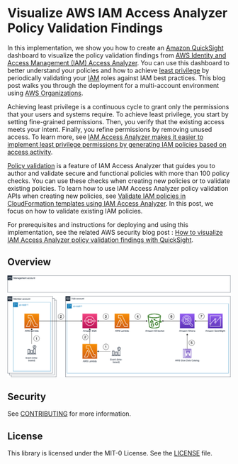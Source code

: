 # Visualize AWS IAM Access Analyzer Policy Validation Findings

In this implementation, we show you how to create an [Amazon QuickSight](https://aws.amazon.com/quicksight) dashboard to visualize the policy validation findings from [AWS Identity and Access Management (IAM) Access Analyzer](https://docs.aws.amazon.com/IAM/latest/UserGuide/what-is-access-analyzer.html). You can use this dashboard to better understand your policies and how to achieve [least privilege](https://docs.aws.amazon.com/IAM/latest/UserGuide/best-practices.html#grant-least-privilege) by periodically validating your [IAM](https://aws.amazon.com/iam/) roles against IAM best practices. This blog post walks you through the deployment for a multi-account environment using [AWS Organizations](https://aws.amazon.com/organizations/).

Achieving least privilege is a continuous cycle to grant only the permissions that your users and systems require. To achieve least privilege, you start by setting fine-grained permissions. Then, you verify that the existing access meets your intent. Finally, you refine permissions by removing unused access. To learn more, see [IAM Access Analyzer makes it easier to implement least privilege permissions by generating IAM policies based on access activity](https://aws.amazon.com/blogs/security/iam-access-analyzer-makes-it-easier-to-implement-least-privilege-permissions-by-generating-iam-policies-based-on-access-activity/).

[Policy validation](https://aws.amazon.com/blogs/aws/iam-access-analyzer-update-policy-validation/) is a feature of IAM Access Analyzer that guides you to author and validate secure and functional policies with more than 100 policy checks. You can use these checks when creating new policies or to validate existing policies. To learn how to use IAM Access Analyzer policy validation APIs when creating new policies, see [Validate IAM policies in CloudFormation templates using IAM Access Analyzer](https://aws.amazon.com/blogs/security/validate-iam-policies-in-cloudformation-templates-using-iam-access-analyzer/). In this post, we focus on how to validate existing IAM policies.

For prerequisites and instructions for deploying and using this implementation, see the related AWS security blog post : [How to visualize IAM Access Analyzer policy validation findings with QuickSight](https://aws.amazon.com/blogs/security/how-to-visualize-iam-access-analyzer-policy-validation-findings-with-quicksight/).

## Overview

![Architecture Diagram Multi-account Setup](multi-account-deployment/architecture-diagram-multi-account-setup.png "Architecture Diagram")

## Security

See [CONTRIBUTING](CONTRIBUTING.md#security-issue-notifications) for more information.

## License

This library is licensed under the MIT-0 License. See the [LICENSE](LICENSE) file.
